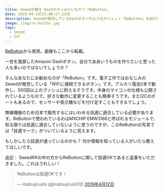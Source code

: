 ```yaml
---
title: Seeedが贈る Dashボタンみたいなやつ「ReButton」
date: 2019-04-14T23:00:17.233Z
description: Seeedが販売しているDashボタンのようなガジェット「ReButton」を紹介します。
image: /img/re-button.jpg
tags:
  - Seeed
  - IoT
---
```

[ReButton](https://www.seeedstudio.com/ReButton-p-2930.html)から発見。画像もここから転載。

一世を風靡したAmazon Dashボタン。自分でああいうものを作りたいと思った人も多いのではないでしょうか？

そんなあなたにお勧めなのが「ReButton」です。電子工作ではおなじみのSeeedが販売している「WiFiに接続できるボタン」です。アルカリ電池2本で動作し、500回以上のプッシュに耐えるそうです。中身のマイコンの仕様も公開されているようなので、好きな動作に変更することも簡単そうです。またI2Cのポートもあるので、センサーや表示機などを付け足すこともできるでしょう。

無線機器のため日本で販売するにはいわゆる技適に適合している必要があります。ReButtonで使われているのはMXCHIP EMW3166と呼ばれるモジュールで、知る限りは技適に適合していないように思うのですが、このReButtonの写真では「技適マーク」がついているように見えます。

もしかしたら技適が通っているのかも？ 何か情報を知っている人がいたら教えてほしいです。


追記： SeeedKKの中の方からReButtonに関して技適OKであると返事をいただきました。これはうれしい！

<blockquote class="twitter-tweet" data-lang="ja"><p lang="ja" dir="ltr">ReButtonは技適OKです！</p>&mdash; matsujirushi (@matsujirushi12) <a href="https://twitter.com/matsujirushi12/status/1116536242085093376?ref_src=twsrc%5Etfw">2019年4月12日</a></blockquote>
<script async src="https://platform.twitter.com/widgets.js" charset="utf-8"></script>
